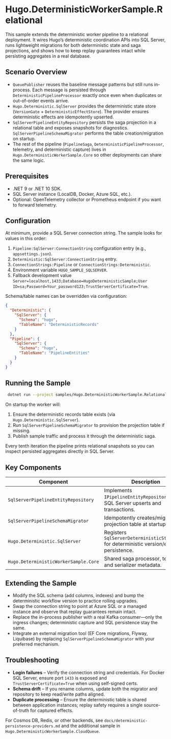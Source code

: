 # Hugo.DeterministicWorkerSample.Relational

This sample extends the deterministic worker pipeline to a relational deployment. It wires Hugo’s deterministic coordination APIs into SQL Server, runs lightweight migrations for both deterministic state and saga projections, and shows how to keep replay guarantees intact while persisting aggregates in a real database.

## Scenario Overview

- `QueuePublisher` reuses the baseline message patterns but still runs in-process. Each message is persisted through `DeterministicPipelineProcessor` exactly once even when duplicates or out-of-order events arrive.
- `Hugo.Deterministic.SqlServer` provides the deterministic state store (`VersionGate` + `DeterministicEffectStore`). The provider ensures deterministic effects are idempotently upserted.
- `SqlServerPipelineEntityRepository` persists the saga projection in a relational table and exposes snapshots for diagnostics. `SqlServerPipelineSchemaMigrator` performs the table creation/migration on startup.
- The rest of the pipeline (`PipelineSaga`, `DeterministicPipelineProcessor`, telemetry, and deterministic capture) lives in `Hugo.DeterministicWorkerSample.Core` so other deployments can share the same logic.

## Prerequisites

- .NET 9 or .NET 10 SDK.
- SQL Server instance (LocalDB, Docker, Azure SQL, etc.).
- Optional: OpenTelemetry collector or Prometheus endpoint if you want to forward telemetry.

## Configuration

At minimum, provide a SQL Server connection string. The sample looks for values in this order:

1. `Pipeline:SqlServer:ConnectionString` configuration entry (e.g., `appsettings.json`).
2. `Deterministic:SqlServer:ConnectionString` entry.
3. `ConnectionStrings:Pipeline` or `ConnectionStrings:Deterministic`.
4. Environment variable `HUGO_SAMPLE_SQLSERVER`.
5. Fallback development value `Server=localhost,1433;Database=HugoDeterministicSample;User ID=sa;Password=Your_password123;TrustServerCertificate=True`.

Schema/table names can be overridden via configuration:

```json
{
  "Deterministic": {
    "SqlServer": {
      "Schema": "hugo",
      "TableName": "DeterministicRecords"
    }
  },
  "Pipeline": {
    "SqlServer": {
      "Schema": "hugo",
      "TableName": "PipelineEntities"
    }
  }
}
```

## Running the Sample

```bash
 dotnet run --project samples/Hugo.DeterministicWorkerSample.Relational/Hugo.DeterministicWorkerSample.Relational.csproj
```

On startup the worker will:

1. Ensure the deterministic records table exists (via `Hugo.Deterministic.SqlServer`).
2. Run `SqlServerPipelineSchemaMigrator` to provision the projection table if missing.
3. Publish sample traffic and process it through the deterministic saga.

Every tenth iteration the pipeline prints relational snapshots so you can inspect persisted aggregates directly in SQL Server.

## Key Components

| Component | Description |
| --- | --- |
| `SqlServerPipelineEntityRepository` | Implements `IPipelineEntityRepository` using SQL Server upserts and transactions. |
| `SqlServerPipelineSchemaMigrator` | Idempotently creates/migrates the projection table at startup. |
| `Hugo.Deterministic.SqlServer` | Registers `SqlServerDeterministicStateStore` for deterministic version/effect persistence. |
| `Hugo.DeterministicWorkerSample.Core` | Shared saga processor, telemetry, and serializer metadata. |

## Extending the Sample

- Modify the SQL schema (add columns, indexes) and bump the deterministic workflow version to practice rolling upgrades.
- Swap the connection string to point at Azure SQL or a managed instance and observe that replay guarantees remain intact.
- Replace the in-process publisher with a real Kafka consumer—only the ingress changes; deterministic capture and SQL persistence stay the same.
- Integrate an external migration tool (EF Core migrations, Flyway, Liquibase) by replacing `SqlServerPipelineSchemaMigrator` with your preferred mechanism.

## Troubleshooting

- **Login failures** – Verify the connection string and credentials. For Docker SQL Server, ensure port `1433` is exposed and `TrustServerCertificate=True` when using self-signed certs.
- **Schema drift** – If you rename columns, update both the migrator and repository to keep read/write paths aligned.
- **Duplicate processing** – Ensure the deterministic table is shared between application instances; replay safety requires a single source-of-truth for captured effects.

For Cosmos DB, Redis, or other backends, see `docs/deterministic-persistence-providers.md` and the additional sample in `Hugo.DeterministicWorkerSample.CloudQueue`.
